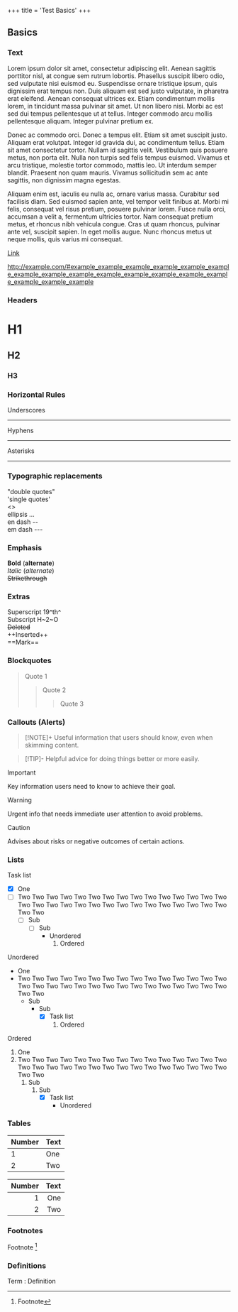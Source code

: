 +++
title = 'Test Basics'
+++

## Basics

### Text
Lorem ipsum dolor sit amet, consectetur adipiscing elit. Aenean sagittis porttitor nisl, at congue sem rutrum lobortis. Phasellus suscipit libero odio, sed vulputate nisi euismod eu. Suspendisse ornare tristique ipsum, quis dignissim erat tempus non. Duis aliquam est sed justo vulputate, in pharetra erat eleifend. Aenean consequat ultrices ex. Etiam condimentum mollis lorem, in tincidunt massa pulvinar sit amet. Ut non libero nisi. Morbi ac est sed dui tempus pellentesque ut at tellus. Integer commodo arcu mollis pellentesque aliquam. Integer pulvinar pretium ex.

Donec ac commodo orci. Donec a tempus elit. Etiam sit amet suscipit justo. Aliquam erat volutpat. Integer id gravida dui, ac condimentum tellus. Etiam sit amet consectetur tortor. Nullam id sagittis velit. Vestibulum quis posuere metus, non porta elit. Nulla non turpis sed felis tempus euismod. Vivamus et arcu tristique, molestie tortor commodo, mattis leo. Ut interdum semper blandit. Praesent non quam mauris. Vivamus sollicitudin sem ac ante sagittis, non dignissim magna egestas.

Aliquam enim est, iaculis eu nulla ac, ornare varius massa. Curabitur sed facilisis diam. Sed euismod sapien ante, vel tempor velit finibus at. Morbi mi felis, consequat vel risus pretium, posuere pulvinar lorem. Fusce nulla orci, accumsan a velit a, fermentum ultricies tortor. Nam consequat pretium metus, et rhoncus nibh vehicula congue. Cras ut quam rhoncus, pulvinar ante vel, suscipit sapien. In eget mollis augue. Nunc rhoncus metus ut neque mollis, quis varius mi consequat.

[Link](http://example.com "Alt Text")

http://example.com/#example_example_example_example_example_example_example_example_example_example_example_example_example_example_example_example_example

### Headers
# H1
## H2
### H3

### Horizontal Rules
Underscores
___
Hyphens

---
Asterisks
***

### Typographic replacements
"double quotes" \
'single quotes' \
<<angle quotes>> \
ellipsis ... \
en dash -- \
em dash ---

### Emphasis
**Bold** (__alternate__) \
*Italic* (_alternate_) \
~~Strikethrough~~

### Extras
Superscript 19^th^ \
Subscript H~2~O \
~~Deleted~~ \
++Inserted++ \
==Mark==

### Blockquotes
> Quote 1
>> Quote 2
>>> Quote 3

### Callouts (Alerts)
> [!NOTE]+
> Useful information that users should know, even when skimming content.

> [!TIP]-
> Helpful advice for doing things better or more easily.

> [!IMPORTANT]
> Key information users need to know to achieve their goal.

> [!WARNING]
> Urgent info that needs immediate user attention to avoid problems.

> [!CAUTION]
> Advises about risks or negative outcomes of certain actions.

### Lists
Task list
- [x] One
- [ ] Two Two Two Two Two Two Two Two Two Two Two Two Two Two Two Two Two Two Two Two Two Two Two Two Two Two Two Two Two Two Two Two
	- [ ] Sub
		- [ ] Sub
			* Unordered
				1. Ordered

Unordered
* One
* Two Two Two Two Two Two Two Two Two Two Two Two Two Two Two Two Two Two Two Two Two Two Two Two Two Two Two Two Two Two Two Two
	* Sub
		* Sub
			- [x] Task list
				1. Ordered

Ordered
1. One
1. Two Two Two Two Two Two Two Two Two Two Two Two Two Two Two Two Two Two Two Two Two Two Two Two Two Two Two Two Two Two Two Two
	1. Sub
		1. Sub
			- [x] Task list
				* Unordered

### Tables
| Number | Text  |
| ------ | ----- |
| 1      | One   |
| 2      | Two   |

| Number | Text |
| -----: | ---: |
| 1      | One  |
| 2      | Two  |

### Footnotes
Footnote [^footnote]
[^footnote]: Footnote

### Definitions
Term
:   Definition
